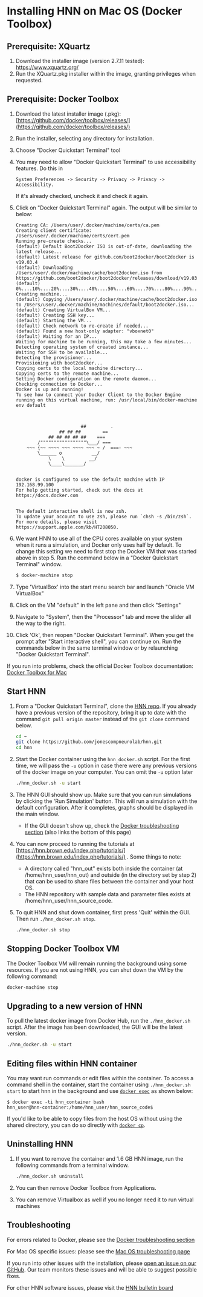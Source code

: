 # Installing HNN on Mac OS (Docker Toolbox)

## Prerequisite: XQuartz

1. Download the installer image (version 2.7.11 tested): https://www.xquartz.org/
2. Run the XQuartz.pkg installer within the image, granting privileges when requested.

## Prerequisite: Docker Toolbox

1. Download the latest installer image (.pkg): [https://github.com/docker/toolbox/releases/](https://github.com/docker/toolbox/releases/)
2. Run the installer, selecting any directory for installation.
3. Choose "Docker Quickstart Terminal" tool
4. You may need to allow "Docker Quickstart Terminal" to use accessibility features. Do this in

    ```none
    System Preferences -> Security -> Privacy -> Privacy -> Accessibility.
    ```

    If it's already checked, uncheck it and check it again.
5. Click on "Docker Quickstart Terminal" again. The output will be similar to below:

    ```none
    Creating CA: /Users/user/.docker/machine/certs/ca.pem
    Creating client certificate: /Users/user/.docker/machine/certs/cert.pem
    Running pre-create checks...
    (default) Default Boot2Docker ISO is out-of-date, downloading the latest release...
    (default) Latest release for github.com/boot2docker/boot2docker is v19.03.4
    (default) Downloading /Users/user/.docker/machine/cache/boot2docker.iso from https://github.com/boot2docker/boot2docker/releases/download/v19.03.4/boot2docker.iso...
    (default) 0%....10%....20%....30%....40%....50%....60%....70%....80%....90%....100%
    Creating machine...
    (default) Copying /Users/user/.docker/machine/cache/boot2docker.iso to /Users/user/.docker/machine/machines/default/boot2docker.iso...
    (default) Creating VirtualBox VM...
    (default) Creating SSH key...
    (default) Starting the VM...
    (default) Check network to re-create if needed...
    (default) Found a new host-only adapter: "vboxnet0"
    (default) Waiting for an IP...
    Waiting for machine to be running, this may take a few minutes...
    Detecting operating system of created instance...
    Waiting for SSH to be available...
    Detecting the provisioner...
    Provisioning with boot2docker...
    Copying certs to the local machine directory...
    Copying certs to the remote machine...
    Setting Docker configuration on the remote daemon...
    Checking connection to Docker...
    Docker is up and running!
    To see how to connect your Docker Client to the Docker Engine running on this virtual machine, run: /usr/local/bin/docker-machine env default



                            ##         .
                    ## ## ##        ==
                ## ## ## ## ##    ===
            /"""""""""""""""""\___/ ===
        ~~~ {~~ ~~~~ ~~~ ~~~~ ~~~ ~ /  ===- ~~~
            \______ o           __/
                \    \         __/
                \____\_______/


    docker is configured to use the default machine with IP 192.168.99.100
    For help getting started, check out the docs at https://docs.docker.com


    The default interactive shell is now zsh.
    To update your account to use zsh, please run `chsh -s /bin/zsh`.
    For more details, please visit https://support.apple.com/kb/HT208050.
    ```

6. We want HNN to use all of the CPU cores available on your system when it runs a simulation, and Docker only uses half by default. To change this setting we need to first stop the Docker VM that was started above in step 5. Run the command below in a "Docker Quickstart Terminal" window.

    ```bash
    $ docker-machine stop
    ```

7. Type 'VirtualBox' into the start menu search bar and launch "Oracle VM VirtualBox"
8. Click on the VM "default" in the left pane and then click "Settings"
9. Navigate to "System", then the "Processor" tab and move the slider all the way to the right.
10. Click 'Ok', then reopen "Docker Quickstart Terminal". When you get the prompt after "Start interactive shell", you can continue on. Run the commands below in the same terminal window or by relaunching "Docker Quickstart Terminal".

If you run into problems, check the official Docker Toolbox documentation: [Docker Toolbox for Mac](https://docs.docker.com/toolbox/toolbox_install_mac/)

## Start HNN

1. From a "Docker Quickstart Terminal", clone the [HNN repo](https://github.com/jonescompneurolab/hnn). If you already have a previous version of the repository, bring it up to date with the command `git pull origin master` instead of the `git clone` command below.

    ```bash
    cd ~
    git clone https://github.com/jonescompneurolab/hnn.git
    cd hnn
    ```

2. Start the Docker container using the `hnn_docker.sh` script. For the first time, we will pass the `-u` option in case there were any previous versions of the docker image on your computer. You can omit the `-u` option later

    ```bash
    ./hnn_docker.sh -u start
    ```

3. The HNN GUI should show up. Make sure that you can run simulations by clicking the 'Run Simulation' button. This will run a simulation with the default configuration. After it completes, graphs should be displayed in the main window.
    * If the GUI doesn't show up, check the [Docker troubleshooting section](../docker/troubleshooting.md) (also links the bottom of this page)
4. You can now proceed to running the tutorials at [https://hnn.brown.edu/index.php/tutorials/](https://hnn.brown.edu/index.php/tutorials/) . Some things to note:
   * A directory called "hnn_out" exists both inside the container (at /home/hnn_user/hnn_out) and outside (in the directory set by step 2) that can be used to share files between the container and your host OS.
   * The HNN repository with sample data and parameter files exists at /home/hnn_user/hnn_source_code.
5. To quit HNN and shut down container, first press 'Quit' within the GUI. Then run `./hnn_docker.sh stop`.

    ```bash
    ./hnn_docker.sh stop
    ```

## Stopping Docker Toolbox VM

The Docker Toolbox VM will remain running the background using some resources. If you are not using HNN, you can shut down the VM by the following command:

```bash
docker-machine stop
```

## Upgrading to a new version of HNN

To pull the latest docker image from Docker Hub, run the `./hnn_docker.sh` script. After the image has been downloaded, the GUI will be the latest version.

```bash
./hnn_docker.sh -u start
```

## Editing files within HNN container

You may want run commands or edit files within the container. To access a command shell in the container, start the container using `./hnn_docker.sh  start` to start hnn in the background and use [`docker exec`](https://docs.docker.com/engine/reference/commandline/exec/) as shown below:

```none
$ docker exec -ti hnn_container bash
hnn_user@hnn-container:/home/hnn_user/hnn_source_code$
```

If you'd like to be able to copy files from the host OS without using the shared directory, you can do so directly with [`docker cp`](https://docs.docker.com/engine/reference/commandline/cp/).

## Uninstalling HNN

1. If you want to remove the container and 1.6 GB HNN image, run the following commands from a terminal window.

    ```bash
    ./hnn_docker.sh uninstall
    ```

2. You can then remove Docker Toolbox from Applications.

3. You can remove Virtualbox as well if you no longer need it to run virtual machines

## Troubleshooting

For errors related to Docker, please see the [Docker troubleshooting section](../docker/troubleshooting.md)

For Mac OS specific issues: please see the [Mac OS troubleshooting page](troubleshooting.md)

If you run into other issues with the installation, please [open an issue on our GitHub](https://github.com/jonescompneurolab/hnn/issues). Our team monitors these issues and will be able to suggest possible fixes.

For other HNN software issues, please visit the [HNN bulletin board](https://www.neuron.yale.edu/phpBB/viewforum.php?f=46)
